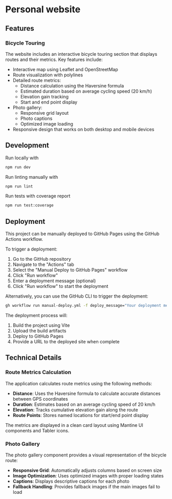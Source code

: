 # Personal website

## Features

### Bicycle Touring

The website includes an interactive bicycle touring section that displays routes and their metrics. Key features include:

- Interactive map using Leaflet and OpenStreetMap
- Route visualization with polylines
- Detailed route metrics:
  - Distance calculation using the Haversine formula
  - Estimated duration based on average cycling speed (20 km/h)
  - Elevation gain tracking
  - Start and end point display
- Photo gallery:
  - Responsive grid layout
  - Photo captions
  - Optimized image loading
- Responsive design that works on both desktop and mobile devices

## Development

Run locally with

```bash
npm run dev
```

Run linting manually with

```bash
npm run lint
```

Run tests with coverage report

```bash
npm run test:coverage
```

## Deployment

This project can be manually deployed to GitHub Pages using the GitHub Actions workflow.

To trigger a deployment:

1. Go to the GitHub repository
2. Navigate to the "Actions" tab
3. Select the "Manual Deploy to GitHub Pages" workflow
4. Click "Run workflow"
5. Enter a deployment message (optional)
6. Click "Run workflow" to start the deployment

Alternatively, you can use the GitHub CLI to trigger the deployment:

```bash
gh workflow run manual-deploy.yml -f deploy_message="Your deployment message"
```

The deployment process will:

1. Build the project using Vite
2. Upload the build artifacts
3. Deploy to GitHub Pages
4. Provide a URL to the deployed site when complete

## Technical Details

### Route Metrics Calculation

The application calculates route metrics using the following methods:

- **Distance**: Uses the Haversine formula to calculate accurate distances between GPS coordinates
- **Duration**: Estimates based on an average cycling speed of 20 km/h
- **Elevation**: Tracks cumulative elevation gain along the route
- **Route Points**: Stores named locations for start/end point display

The metrics are displayed in a clean card layout using Mantine UI components and Tabler icons.

### Photo Gallery

The photo gallery component provides a visual representation of the bicycle route:

- **Responsive Grid**: Automatically adjusts columns based on screen size
- **Image Optimization**: Uses optimized images with proper loading states
- **Captions**: Displays descriptive captions for each photo
- **Fallback Handling**: Provides fallback images if the main images fail to load
